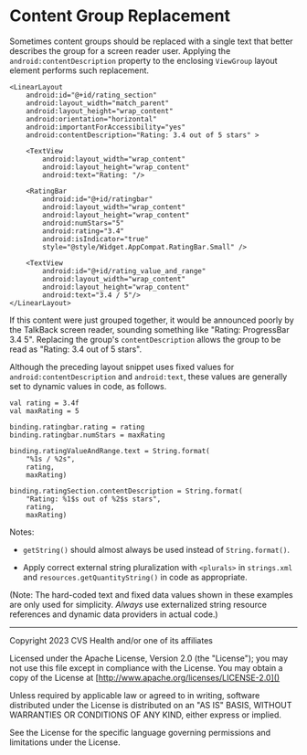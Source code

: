 # Content Group Replacement
Sometimes content groups should be replaced with a single text that better describes the group for a screen reader user. Applying the `android:contentDescription` property to the enclosing `ViewGroup` layout element performs such replacement. 

```
<LinearLayout
    android:id="@+id/rating_section"
    android:layout_width="match_parent"
    android:layout_height="wrap_content"
    android:orientation="horizontal"
    android:importantForAccessibility="yes"
    android:contentDescription="Rating: 3.4 out of 5 stars" >

    <TextView
        android:layout_width="wrap_content"
        android:layout_height="wrap_content"
        android:text="Rating: "/>

    <RatingBar
        android:id="@+id/ratingbar"
        android:layout_width="wrap_content"
        android:layout_height="wrap_content"
        android:numStars="5"
        android:rating="3.4"
        android:isIndicator="true"
        style="@style/Widget.AppCompat.RatingBar.Small" />

    <TextView
        android:id="@+id/rating_value_and_range"
        android:layout_width="wrap_content"
        android:layout_height="wrap_content"
        android:text="3.4 / 5"/>
</LinearLayout>
```

If this content were just grouped together, it would be announced poorly by the TalkBack screen reader, sounding something like "Rating: ProgressBar 3.4 5". Replacing the group's `contentDescription` allows the group to be read as "Rating: 3.4 out of 5 stars".

Although the preceding layout snippet uses fixed values for `android:contentDescription` and `android:text`, these values are generally set to dynamic values in code, as follows.

```
val rating = 3.4f
val maxRating = 5

binding.ratingbar.rating = rating
binding.ratingbar.numStars = maxRating

binding.ratingValueAndRange.text = String.format(
    "%1s / %2s", 
    rating, 
    maxRating)
    
binding.ratingSection.contentDescription = String.format(
    "Rating: %1$s out of %2$s stars",
    rating,
    maxRating)
```

Notes: 

* `getString()` should almost always be used instead of `String.format()`. 

* Apply correct external string pluralization with `<plurals>` in `strings.xml` and `resources.getQuantityString()` in code as appropriate.

(Note: The hard-coded text and fixed data values shown in these examples are only used for simplicity. _Always_ use externalized string resource references and dynamic data providers in actual code.)

----

Copyright 2023 CVS Health and/or one of its affiliates
   
Licensed under the Apache License, Version 2.0 (the "License");
you may not use this file except in compliance with the License.
You may obtain a copy of the License at
[http://www.apache.org/licenses/LICENSE-2.0]()
       
Unless required by applicable law or agreed to in writing, software
distributed under the License is distributed on an "AS IS" BASIS,
WITHOUT WARRANTIES OR CONDITIONS OF ANY KIND, either express or implied.
   
See the License for the specific language governing permissions and
limitations under the License.